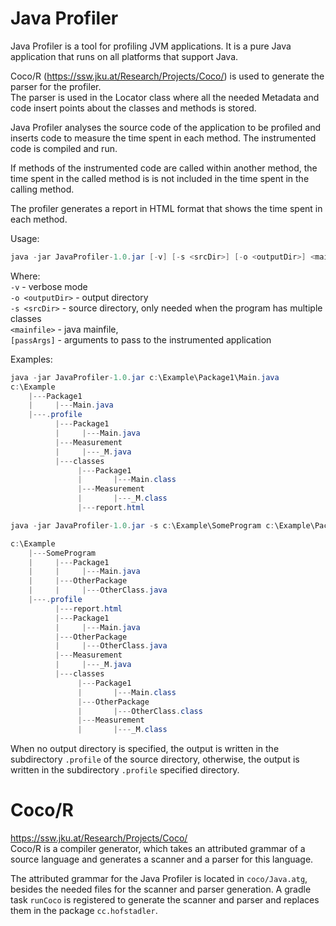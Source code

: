 Java Profiler
=============
Java Profiler is a tool for profiling JVM applications. It is a pure Java application that runs on all platforms that support Java. 

Coco/R (https://ssw.jku.at/Research/Projects/Coco/) is used to generate the parser for the profiler.  
The parser is used in the Locator class where all the needed Metadata and code insert points about the classes and methods is stored.

Java Profiler analyses the source code of the application to be profiled and inserts code to measure the time spent in each method. 
The instrumented code is compiled and run.

If methods of the instrumented code are called within another method, the time spent in the called method is
is not included in the time spent in the calling method.

The profiler generates a report in HTML format that shows the time spent in each method.

Usage:

```java
java -jar JavaProfiler-1.0.jar [-v] [-s <srcDir>] [-o <outputDir>] <mainfile> [passArgs]
```
Where:  
`-v` - verbose mode  
`-o <outputDir>` - output directory  
`-s <srcDir>` - source directory, only needed when the program has multiple classes   
`<mainfile>` - java mainfile,   
`[passArgs]` - arguments to pass to the instrumented application

Examples:
```java
java -jar JavaProfiler-1.0.jar c:\Example\Package1\Main.java
c:\Example
    |---Package1
    |     |---Main.java
    |---.profile
          |---Package1
          |     |---Main.java
          |---Measurement
          |     |---_M.java
          |---classes
               |---Package1
               |       |---Main.class
               |---Measurement
               |       |---_M.class
               |---report.html

```

```java
java -jar JavaProfiler-1.0.jar -s c:\Example\SomeProgram c:\Example\Package1\Main.java

c:\Example
    |---SomeProgram  
    |     |---Package1
    |     |     |---Main.java
    |     |---OtherPackage
    |     |     |---OtherClass.java
    |---.profile
          |---report.html
          |---Package1
          |     |---Main.java
          |---OtherPackage
          |     |---OtherClass.java
          |---Measurement
          |     |---_M.java
          |---classes
               |---Package1
               |       |---Main.class
               |---OtherPackage
               |       |---OtherClass.class
               |---Measurement
               |       |---_M.class
```
When no output directory is specified, the output is written in the subdirectory `.profile` of the source directory,
otherwise, the output is written in the subdirectory `.profile` specified directory.

    

Coco/R
======
https://ssw.jku.at/Research/Projects/Coco/   
Coco/R is a compiler generator, which takes an attributed grammar of a source language and generates a scanner and a parser for this language.   

The attributed grammar for the Java Profiler is located in `coco/Java.atg`, besides the needed files for the scanner and parser generation.
A gradle task `runCoco` is registered to generate the scanner and parser and replaces them in the package `cc.hofstadler`.